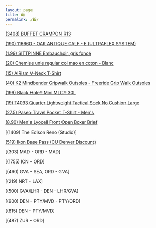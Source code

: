 ```yaml
---
layout: page
title: 🛍️
permalink: /🛍️/
---
```



[(3408) BUFFET CRAMPON R13](https://www.musique-et-art.com/fr/boutique-instruments/recherche/clarinette/clarinette-sib/clarinette-sib-serie-r13-10167.html?q=r13)

[(190) 116660 - OAK ANTIQUE CALF - E (ULTRAFLEX SYSTEM)](https://eu.meermin.com/products/116660-oak-antique-calf-e-ultraflex-system)

[(1.99) SITTPINNE Embauchoir, gris foncé](https://www.ikea.com/fr/fr/p/sittpinne-embauchoir-gris-fonce-50546343/)

[(20) Chemise unie regular col mao en coton - Blanc](https://www.jules.com/fr-fr/p/100493810000.html)

[(15) AIRism V-Neck T-Shirt](https://www.uniqlo.com/us/en/products/E454311-000/)

[(40) K2 Mindbender Gripwalk Outsoles - Freeride Grip Walk Outsoles](https://k2snow.com/en-us/p/freeride-grip-walk-outsoles-w-screws)

[(199) Black Hole® Mini MLC® 30L](https://www.patagonia.com/product/black-hole-mini-mlc-convertible-backpack-30-liters/195699286993.html)

[(19) T4093 Quarter Lightweight Tactical Sock No Cushion Large](https://darntough.com/collections/tactical-socks/products/unisex-merino-wool-t4093-tactical-quarter-lightweight-tactical-socks)

[(27.5) Paseo Travel Pocket T-Shirt - Men's](https://www.cotopaxi.com/products/paseo-travel-pocket-t-shirt-mens)

[(8.90) Men's Lyocell Front Open Boxer Brief](https://www.muji.us/products/mens-lyocell-front-open-boxer-brief-fag3822a)

[(1409) The Edison Reno (Studio)]

[(519) Ikon Base Pass (CU Denver Discount)](https://www.ucdenver.edu/wellness/programs/adventure/ikon-pass-discount#ac-do-i-qualify-0)

[(303) MAD - ORD - MAD]

[(1755) ICN - ORD]

[(460) GVA - SEA, ORD - GVA]

[(219) NRT - LAX]

[(500) GVA/LHR - DEN - LHR/GVA]

[(900) DEN - PTY/MVD - PTY/ORD]

[(815) DEN - PTY/MVD]

[(487) ZUR - ORD]
